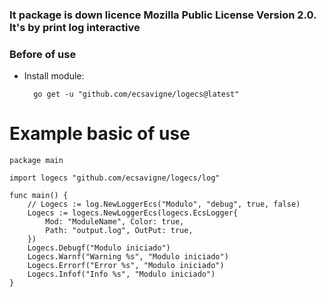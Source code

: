 ### It package is down licence Mozilla Public License Version 2.0. It's by print log interactive

### Before of use
* Install module:
  ```
	go get -u "github.com/ecsavigne/logecs@latest"
  ```

# Example basic of use
```
package main

import logecs "github.com/ecsavigne/logecs/log"

func main() {
	// Logecs := log.NewLoggerEcs("Modulo", "debug", true, false)
	Logecs := logecs.NewLoggerEcs(logecs.EcsLogger{
		Mod: "ModuleName", Color: true,
		Path: "output.log", OutPut: true,
	})
	Logecs.Debugf("Modulo iniciado")
	Logecs.Warnf("Warning %s", "Modulo iniciado")
	Logecs.Errorf("Error %s", "Modulo iniciado")
	Logecs.Infof("Info %s", "Modulo iniciado")
}
```
